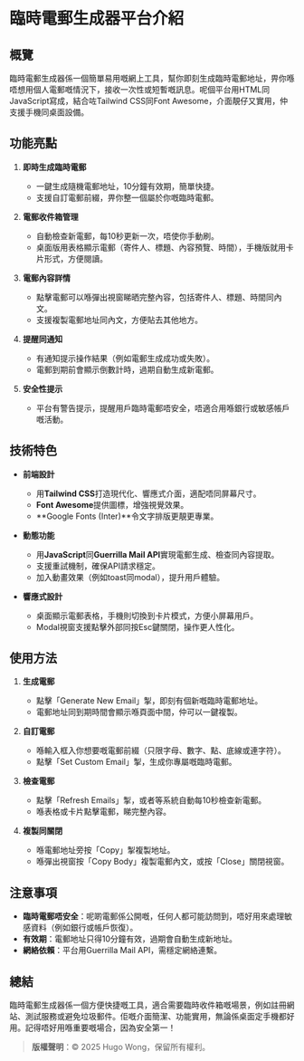 # 臨時電郵生成器平台介紹

## 概覽

臨時電郵生成器係一個簡單易用嘅網上工具，幫你即刻生成臨時電郵地址，畀你喺唔想用個人電郵嘅情況下，接收一次性或短暫嘅訊息。呢個平台用HTML同JavaScript寫成，結合咗Tailwind CSS同Font Awesome，介面靚仔又實用，仲支援手機同桌面設備。

## 功能亮點

1. **即時生成臨時電郵**  
   - 一鍵生成隨機電郵地址，10分鐘有效期，簡單快捷。
   - 支援自訂電郵前綴，畀你整一個屬於你嘅臨時電郵。

2. **電郵收件箱管理**  
   - 自動檢查新電郵，每10秒更新一次，唔使你手動刷。
   - 桌面版用表格顯示電郵（寄件人、標題、內容預覽、時間），手機版就用卡片形式，方便閱讀。

3. **電郵內容詳情**  
   - 點擊電郵可以喺彈出視窗睇晒完整內容，包括寄件人、標題、時間同內文。
   - 支援複製電郵地址同內文，方便貼去其他地方。

4. **提醒同通知**  
   - 有通知提示操作結果（例如電郵生成成功或失敗）。
   - 電郵到期前會顯示倒數計時，過期自動生成新電郵。

5. **安全性提示**  
   - 平台有警告提示，提醒用戶臨時電郵唔安全，唔適合用喺銀行或敏感帳戶嘅活動。

## 技術特色

- **前端設計**  
  - 用**Tailwind CSS**打造現代化、響應式介面，適配唔同屏幕尺寸。
  - **Font Awesome**提供圖標，增強視覺效果。
  - **Google Fonts (Inter)**令文字排版更靚更專業。

- **動態功能**  
  - 用**JavaScript**同**Guerrilla Mail API**實現電郵生成、檢查同內容提取。
  - 支援重試機制，確保API請求穩定。
  - 加入動畫效果（例如toast同modal），提升用戶體驗。

- **響應式設計**  
  - 桌面顯示電郵表格，手機則切換到卡片模式，方便小屏幕用戶。
  - Modal視窗支援點擊外部同按Esc鍵關閉，操作更人性化。

## 使用方法

1. **生成電郵**  
   - 點擊「Generate New Email」掣，即刻有個新嘅臨時電郵地址。
   - 電郵地址同到期時間會顯示喺頁面中間，仲可以一鍵複製。

2. **自訂電郵**  
   - 喺輸入框入你想要嘅電郵前綴（只限字母、數字、點、底線或連字符）。
   - 點擊「Set Custom Email」掣，生成你專屬嘅臨時電郵。

3. **檢查電郵**  
   - 點擊「Refresh Emails」掣，或者等系統自動每10秒檢查新電郵。
   - 喺表格或卡片點擊電郵，睇完整內容。

4. **複製同關閉**  
   - 喺電郵地址旁按「Copy」掣複製地址。
   - 喺彈出視窗按「Copy Body」複製電郵內文，或按「Close」關閉視窗。

## 注意事項

- **臨時電郵唔安全**：呢啲電郵係公開嘅，任何人都可能訪問到，唔好用來處理敏感資料（例如銀行或帳戶恢復）。
- **有效期**：電郵地址只得10分鐘有效，過期會自動生成新地址。
- **網絡依賴**：平台用Guerrilla Mail API，需穩定網絡連繫。

## 總結

臨時電郵生成器係一個方便快捷嘅工具，適合需要臨時收件箱嘅場景，例如註冊網站、測試服務或避免垃圾郵件。佢嘅介面簡潔、功能實用，無論係桌面定手機都好用。記得唔好用喺重要嘅場合，因為安全第一！

> **版權聲明**：© 2025 Hugo Wong，保留所有權利。
